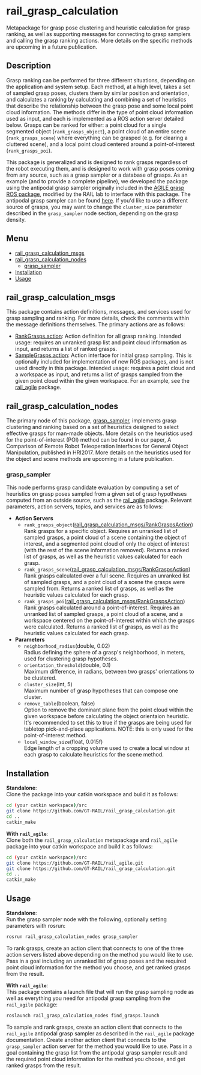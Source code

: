 # rail_grasp_calculation
Metapackage for grasp pose clustering and heuristic calculation for grasp ranking, as well as supporting messages
for connecting to grasp samplers and calling the grasp ranking actions.  More details on the specific methods are
upcoming in a future publication.

## Description
Grasp ranking can be performed for three different situations, depending on the application and system setup.  Each
method, at a high level, takes a set of sampled grasp poses, clusters them by similar position and orientation, and
calculates a ranking by calculating and combining a set of heuristics that describe the relationship between the grasp
pose and some local point cloud information.  The methods differ in the type of point cloud information used as input,
and each is implemented as a ROS action server detailed below. Grasps can be ranked for either: a point cloud for a
single segmented object (`rank_grasps_object`), a point cloud of an entire scene (`rank_grasps_scene`) where everything
can be grasped (e.g. for clearing a cluttered scene), and a local point cloud centered around a point-of-interest
(`rank_grasps_poi`).

This package is generalized and is designed to rank grasps regardless of the robot executing them, and is designed to
work with grasp poses coming from any source, such as a grasp sampler or a database of grasps.  As an example (and to
provide a complete pipeline), we developed the package using the antipodal grasp sampler originally included in the
[AGILE grasp ROS package](https://github.com/atenpas/agile_grasp), modified by the RAIL lab to interface with this
package.  The antipodal grasp sampler can be found [here](https://github.com/GT-RAIL/rail_agile).  If you'd like to use
a different source of grasps, you may want to change the `cluster_size` parameter described in the `grasp_sampler` node
section, depending on the grasp density. 

## Menu
* [rail_grasp_calculation_msgs](#rail_grasp_calculation_msgs)
* [rail_grasp_calculation_nodes](#rail_grasp_calculation_nodes)
  * [grasp_sampler](#grasp_sampler)
* [Installation](#Installation)
* [Usage](#Usage)
 

## rail_grasp_calculation_msgs
This package contains action definitions, messages, and services used for grasp sampling and ranking.  For more details,
check the comments within the message definitions themselves.  The primary actions are as follows:
* [RankGrasps.action](https://github.com/GT-RAIL/rail_grasp_calculation/blob/master/rail_grasp_calculation_msgs/action/RankGrasps.action):
Action definition for all grasp ranking.  Intended usage: requires an unranked grasp list and point cloud information
as input, and returns a list of ranked grasps.
* [SampleGrasps.action](https://github.com/GT-RAIL/rail_grasp_calculation/blob/master/rail_grasp_calculation_msgs/action/SampleGrasps.action):
Action interface for initial grasp sampling.  This is optionally included for implementation of new ROS packages, and
is not used directly in this package.  Intended usage: requires a point cloud and a workspace as input, and returns a list of grasps sampled from
the given point cloud within the given workspace.  For an example, see the [rail_agile](https://github.com/GT-RAIL/rail_agile)
package.

## rail_grasp_calculation_nodes
The primary node of this package, [grasp_sampler](#grasp_sampler), implements grasp clustering and ranking based on a
set of heuristics designed to select effective grasps for man-made objects.  More details on the heuristics used for the
point-of-interest (POI) method can be found in our paper, A Comparison of Remote Robot Teleoperation Interfaces for
General Object Manipulation, published in HRI2017.  More details on the heuristics used for the object and scene methods
are upcoming in a future publication.

### grasp_sampler
This node performs grasp candidate evaluation by computing a set of heuristics on grasp poses sampled from a given set
of grasp hypotheses computed from an outside source, such as the [rail_agile](https://github.com/GT-RAIL/rail_agile)
package.  Relevant parameters, action servers, topics, and services are as follows:
* **Action Servers**
  * `rank_grasps_object`([rail_grasp_calculation_msgs/RankGraspsAction](https://github.com/GT-RAIL/rail_grasp_calculation/blob/master/rail_grasp_calculation_msgs/action/RankGrasps.action))  
  Rank grasps for a specific object.  Requires an unranked list of sampled grasps, a
  point cloud of a scene containing the object of interest, and a segmented point cloud of only the object of interest
  (with the rest of the scene information removed).  Returns a ranked list of grasps, as well as the heuristic values 
  calculated for each grasp.
  * `rank_grasps_scene`([rail_grasp_calculation_msgs/RankGraspsAction](https://github.com/GT-RAIL/rail_grasp_calculation/blob/master/rail_grasp_calculation_msgs/action/RankGrasps.action))  
  Rank grasps calculated over a full scene.  Requires an unranked list of sampled
  grasps, and a point cloud of a scene the grasps were sampled from.  Returns a ranked list of grasps, as well as the
  heuristic values calculated for each grasp.
  * `rank_grasps_poi`([rail_grasp_calculation_msgs/RankGraspsAction](https://github.com/GT-RAIL/rail_grasp_calculation/blob/master/rail_grasp_calculation_msgs/action/RankGrasps.action))  
  Rank grasps calculated around a point-of-interest.  Requires an unranked list of
  sampled grasps, a point cloud of a scene, and a workspace centered on the point-of-interest within which the grasps
  were calculated.  Returns a ranked list of grasps, as well as the heuristic values calculated for each grasp.
* **Parameters**
  * `neighborhood_radius`(double, 0.02)  
  Radius defining the sphere of a grasp's neighborhood, in meters, used for
  clustering grasp hypotheses.
  * `orientation_threshold`(double, 0.1)  
  Maximum difference, in radians, between two grasps' orientations to be clustered.
  * `cluster_size`(int, 5)  
  Maximum number of grasp hypotheses that can compose one cluster.
  * `remove_table`(boolean, false)  
  Option to remove the dominant plane from the point cloud within the given 
  workspace before calculating the object orientaion heuristic. It's recommended to set this to true if the grasps
  are being used for tabletop pick-and-place applications.  NOTE: this is only used for the point-of-interest method.
  * `local_window_size`(float, 0.015f)  
  Edge length of a cropping volume used to create a local window at each grasp to
  calculate heuristics for the scene method.

## Installation
**Standalone**:  
Clone the package into your catkin workspace and build it as follows:
```bash
cd (your catkin workspace)/src
git clone https://github.com/GT-RAIL/rail_grasp_calculation.git
cd ..
catkin_make
```  
  
**With `rail_agile`**:  
Clone both the `rail_grasp_calculation` metapackage and `rail_agile` package into your catkin workspace and build it as
follows:
```bash
cd (your catkin workspace)/src
git clone https://github.com/GT-RAIL/rail_agile.git
git clone https://github.com/GT-RAIL/rail_grasp_calculation.git
cd ..
catkin_make
```

## Usage
**Standalone**:  
Run the grasp sampler node with the following, optionally setting parameters with rosrun:
```bash
rosrun rail_grasp_calculation_nodes grasp_sampler
```
To rank grasps, create an action client that connects to one of the three action servers listed above depending on the
method you would like to use.  Pass in a goal including an unranked list of grasp poses and the required point cloud
information for the method you choose, and get ranked grasps from the result.
  
**With `rail_agile`**:  
This package contains a launch file that will run the grasp sampling node as well as everything you need for antipodal
grasp sampling from the `rail_agile` package:
```bash
roslaunch rail_grasp_calculation_nodes find_grasps.launch
```
To sample and rank grasps, create an action client that connects to the `rail_agile` antipodal grasp sampler as
described in the `rail_agile` package documentation.  Create another action client that connects to the `grasp_sampler`
action server for the method you would like to use.  Pass in a goal containing the grasp list from the antipodal grasp
sampler result and the required point cloud information for the method you choose, and get ranked grasps from the
result.
